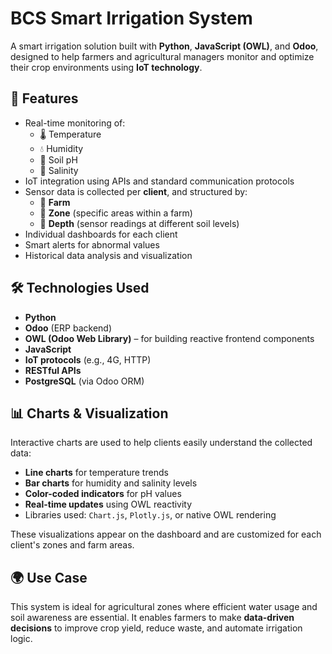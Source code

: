 # BCS Smart Irrigation System

A smart irrigation solution built with **Python**, **JavaScript (OWL)**, and **Odoo**, designed to help farmers and agricultural managers monitor and optimize their crop environments using **IoT technology**.

## 🌱 Features

- Real-time monitoring of:
  - 🌡️ Temperature
  - 💧 Humidity
  - 🧪 Soil pH
  - 🧂 Salinity
- IoT integration using APIs and standard communication protocols
- Sensor data is collected per **client**, and structured by:
  - 🏡 **Farm**
  - 📍 **Zone** (specific areas within a farm)
  - 📏 **Depth** (sensor readings at different soil levels)
- Individual dashboards for each client
- Smart alerts for abnormal values
- Historical data analysis and visualization

## 🛠️ Technologies Used

- **Python**
- **Odoo** (ERP backend)
- **OWL (Odoo Web Library)** – for building reactive frontend components
- **JavaScript**
- **IoT protocols** (e.g., 4G, HTTP)
- **RESTful APIs**
- **PostgreSQL** (via Odoo ORM)

## 📊 Charts & Visualization

Interactive charts are used to help clients easily understand the collected data:

- **Line charts** for temperature trends
- **Bar charts** for humidity and salinity levels
- **Color-coded indicators** for pH values
- **Real-time updates** using OWL reactivity
- Libraries used: `Chart.js`, `Plotly.js`, or native OWL rendering

These visualizations appear on the dashboard and are customized for each client's zones and farm areas.

## 🌍 Use Case

This system is ideal for agricultural zones where efficient water usage and soil awareness are essential. It enables farmers to make **data-driven decisions** to improve crop yield, reduce waste, and automate irrigation logic.
